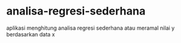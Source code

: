 # analisa-regresi-sederhana
aplikasi menghitung analisa regresi sederhana atau meramal nilai y berdasarkan data x

